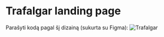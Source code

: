 # Trafalgar landing page

Parašyti kodą pagal šį dizainą (sukurta su Figma):
![Trafalgar](trafalgar.svg)
